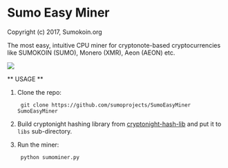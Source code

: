 # Sumo Easy Miner

Copyright (c) 2017, Sumokoin.org

The most easy, intuitive CPU miner for cryptonote-based cryptocurrencies like SUMOKOIN (SUMO), Monero (XMR), Aeon (AEON) etc.

![](http://www.sumokoin.org/images/easy-miner-features_1080x1100.png)

** USAGE **

1. Clone the repo:
		
		git clone https://github.com/sumoprojects/SumoEasyMiner SumoEasyMiner

1. Build cryptonight hashing library from [cryptonight-hash-lib](https://github.com/sumoprojects/cryptonight-hash-lib) and put it to `libs` sub-directory.

2. Run the miner:
		
		python sumominer.py